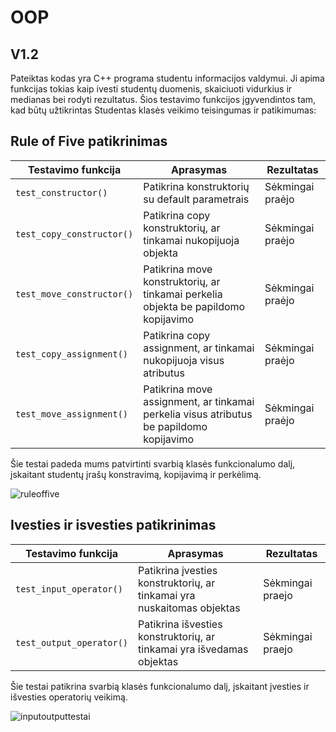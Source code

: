 # OOP
## V1.2
Pateiktas kodas yra C++ programa studentu informacijos valdymui. Ji apima funkcijas tokias kaip ivesti studentų duomenis, skaiciuoti vidurkius ir medianas bei rodyti rezultatus. Šios testavimo funkcijos įgyvendintos tam, kad būtų užtikrintas Studentas klasės veikimo teisingumas ir patikimumas:

## Rule of Five patikrinimas
| Testavimo funkcija       | Aprasymas                                                                             |  Rezultatas     |
|--------------------------|---------------------------------------------------------------------------------------|-----------------|
|`test_constructor()`      |Patikrina konstruktorių su default parametrais                                         |Sėkmingai praėjo |
|`test_copy_constructor()` |Patikrina copy konstruktorių, ar tinkamai nukopijuoja objekta                          |Sėkmingai praėjo |   
|`test_move_constructor()` |Patikrina move konstruktorių, ar tinkamai perkelia objekta be papildomo kopijavimo     |Sėkmingai praėjo |   
|`test_copy_assignment()`  |Patikrina copy assignment, ar tinkamai nukopijuoja visus atributus                     |Sėkmingai praėjo |   
|`test_move_assignment()`  |Patikrina move assignment, ar tinkamai perkelia visus atributus be papildomo kopijavimo|Sėkmingai praėjo |   

Šie testai padeda mums patvirtinti svarbią klasės funkcionalumo dalį, įskaitant studentų įrašų konstravimą, kopijavimą ir perkėlimą.

![ruleoffive](https://github.com/Pijus-B/2-uzduotis/assets/90143621/a25a36c4-c841-4c5a-9101-db32a3e47de8)


## Ivesties ir isvesties patikrinimas
| Testavimo funkcija       | Aprasymas                                                                             |  Rezultatas     |
|--------------------------|---------------------------------------------------------------------------------------|-----------------|
|`test_input_operator()`   |Patikrina įvesties konstruktorių, ar tinkamai yra nuskaitomas objektas                 |Sėkmingai praejo |
|`test_output_operator()`  |Patikrina išvesties konstruktorių, ar tinkamai yra išvedamas objektas                  |Sėkmingai praejo |

Šie testai patikrina svarbią klasės funkcionalumo dalį, įskaitant įvesties ir išvesties operatorių veikimą.

![inputoutputtestai](https://github.com/Pijus-B/2-uzduotis/assets/90143621/b927e409-0e97-4c25-967b-f321d0b5e92a)























